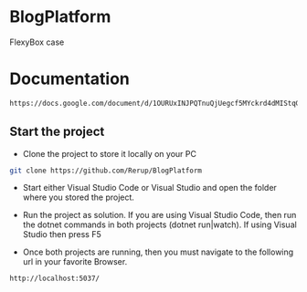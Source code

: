 # BlogPlatform
 FlexyBox case

# Documentation
```bash
https://docs.google.com/document/d/1OURUxINJPQTnuQjUegcf5MYckrd4dMIStqGwI3rOhdA/edit?usp=sharing
```

## Start the project

- Clone the project to store it locally on your PC
```bash
git clone https://github.com/Rerup/BlogPlatform
```

- Start either Visual Studio Code or Visual Studio and open the folder where you stored the project.

  
- Run the project as solution. If you are using Visual Studio Code, then run the dotnet commands in both projects (dotnet run|watch).
  If using Visual Studio then press F5


- Once both projects are running, then you must navigate to the following url in your favorite Browser.

```bash
http://localhost:5037/
```

